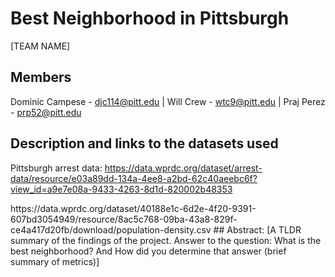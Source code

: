 # Best Neighborhood in Pittsburgh
[TEAM NAME]
## Members
Dominic Campese - djc114@pitt.edu | Will Crew - wtc9@pitt.edu | Praj Perez - prp52@pitt.edu
## Description and links to the datasets used
Pittsburgh arrest data: https://data.wprdc.org/dataset/arrest-data/resource/e03a89dd-134a-4ee8-a2bd-62c40aeebc6f?view_id=a9e7e08a-9433-4263-8d1d-820002b48353
<p> https://data.wprdc.org/dataset/40188e1c-6d2e-4f20-9391-607bd3054949/resource/8ac5c768-09ba-43a8-829f-ce4a417d20fb/download/population-density.csv
## Abstract: 
[A TLDR summary of the findings of the project. Answer to the question: What is the best neighborhood? And How did you determine that answer (brief summary of metrics)]
